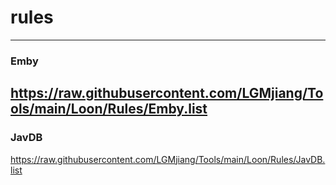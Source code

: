 # rules<br>
---
### Emby<br>
https://raw.githubusercontent.com/LGMjiang/Tools/main/Loon/Rules/Emby.list
---
### JavDB<br>
https://raw.githubusercontent.com/LGMjiang/Tools/main/Loon/Rules/JavDB.list
